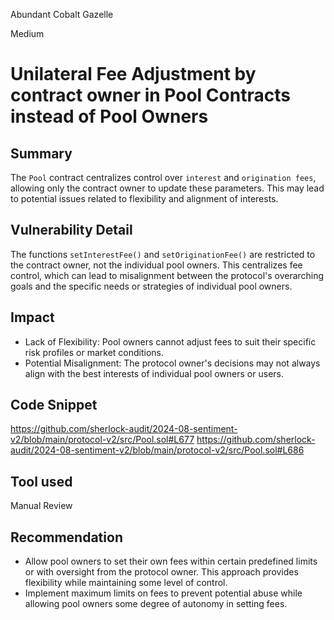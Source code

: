 Abundant Cobalt Gazelle

Medium

# Unilateral Fee Adjustment by contract owner in Pool Contracts instead of Pool Owners

## Summary
The `Pool` contract centralizes control over `interest` and `origination fees`, allowing only the contract owner to update these parameters. This may lead to potential issues related to flexibility and alignment of interests.

## Vulnerability Detail
The functions `setInterestFee()` and `setOriginationFee()` are restricted to the contract owner, not the individual pool owners. This centralizes fee control, which can lead to misalignment between the protocol's overarching goals and the specific needs or strategies of individual pool owners.

## Impact
- Lack of Flexibility: Pool owners cannot adjust fees to suit their specific risk profiles or market conditions.
- Potential Misalignment: The protocol owner's decisions may not always align with the best interests of individual pool owners or users.

## Code Snippet
https://github.com/sherlock-audit/2024-08-sentiment-v2/blob/main/protocol-v2/src/Pool.sol#L677
https://github.com/sherlock-audit/2024-08-sentiment-v2/blob/main/protocol-v2/src/Pool.sol#L686

## Tool used

Manual Review

## Recommendation
- Allow pool owners to set their own fees within certain predefined limits or with oversight from the protocol owner. This approach provides flexibility while maintaining some level of control.
- Implement maximum limits on fees to prevent potential abuse while allowing pool owners some degree of autonomy in setting fees.
